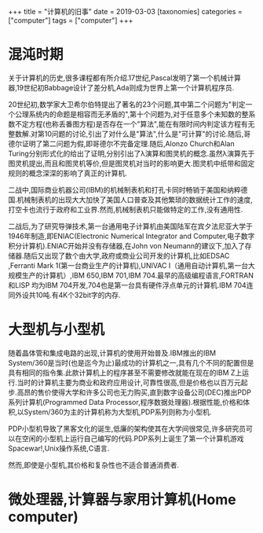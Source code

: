 +++
title = "计算机的旧事"
date = 2019-03-03
[taxonomies]
categories = ["computer"]
tags = ["computer"]
+++

<!-- more -->

# 混沌时期

关于计算机的历史,很多课程都有所介绍.17世纪,Pascal发明了第一个机械计算器,19世纪初Babbage设计了差分机,Ada则成为世界上第一个计算机程序员.

20世纪初,数学家大卫希尔伯特提出了著名的23个问题,其中第二个问题为"判定一个公理系统内的命题是相容而无矛盾的",第十个问题为,对于任意多个未知数的整系数不定方程(也称丢番图方程)是否存在一个"算法",能在有限时间内判定该方程有无整数解.对第10问题的讨论,引出了对什么是"算法",什么是"可计算"的讨论.随后,哥德尔证明了第二问题为假,即哥德尔不完备定理.随后,Alonzo Church和Alan Turing分别形式化的给出了证明,分别引出了λ演算和图灵机的概念.虽然λ演算先于图灵机提出,而且和图灵机等价,但是图灵机对当时的影响更大.图灵机中纸带和固定规则的概念深深的影响了真正的计算机.

二战中,国际商业机器公司(IBM)的机械制表机和打孔卡同时畅销于美国和纳粹德国.机械制表机的出现大大加快了美国人口普查及其他繁琐的数据统计工作的速度,打空卡也流行于政府和工业界.然而,机械制表机只能做特定的工作,没有通用性.

二战后,为了研究导弹技术,第一台通用电子计算机由美国陆军在宾夕法尼亚大学于1946年制造,即ENIAC(Electronic Numerical Integrator and Computer,电子数字积分计算机).ENIAC开始并没有存储器,在John von Neumann的建议下,加入了存储器.随后又出现了数个由大学,政府或商业公司开发的计算机,比如EDSAC ,Ferranti Mark 1(第一台商业生产的计算机),UNIVAC I（通用自动计算机,第一台大规模生产的计算机）,IBM 650,IBM 701,IBM 704.最早的高级编程语言,FORTRAN和LISP 均为IBM 704开发,704也是第一台具有硬件浮点单元的计算机.IBM 704连同外设共10吨.有4K个32bit字的内存.

# 大型机与小型机

随着晶体管和集成电路的出现,计算机的使用开始普及.IBM推出的IBM System/360是当时(也是迄今为止)最成功的计算机之一,具有几个不同的配置但是具有相同的指令集.此款计算机上的程序甚至不需要修改就能在现在的IBM Z上运行.当时的计算机主要为商业和政府应用设计,可靠性很高,但是价格也以百万元起步.高昂的售价使得大学和许多公司也无力购买,直到数字设备公司(DEC)推出PDP系列计算机(Programmed Data Processor,程序数据处理器).根据性能,价格和体积,以System/360为主的计算机称为大型机,PDP系列则称为小型机.

PDP小型机导致了黑客文化的诞生,低廉的架构使其在大学间很常见,许多研究员可以在空闲的小型机上运行自己编写的代码.PDP系列上诞生了第一个计算机游戏Spacewar!,Unix操作系统,C语言.

然而,即使是小型机,其价格和复杂性也不适合普通消费者.

# 微处理器,计算器与家用计算机(Home computer)